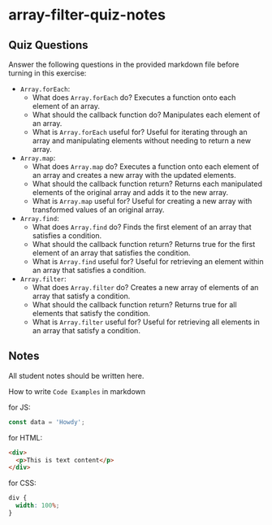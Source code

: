 # array-filter-quiz-notes

## Quiz Questions

Answer the following questions in the provided markdown file before turning in this exercise:

- `Array.forEach`:
  - What does `Array.forEach` do?
    Executes a function onto each element of an array.
  - What should the callback function do?
    Manipulates each element of an array.
  - What is `Array.forEach` useful for?
    Useful for iterating through an array and manipulating elements without needing to return a new array.
- `Array.map`:
  - What does `Array.map` do?
    Executes a function onto each element of an array and creates a new array with the updated elements.
  - What should the callback function return?
    Returns each manipulated elements of the original array and adds it to the new array.
  - What is `Array.map` useful for?
    Useful for creating a new array with transformed values of an original array.
- `Array.find`:
  - What does `Array.find` do?
    Finds the first element of an array that satisfies a condition.
  - What should the callback function return?
    Returns true for the first element of an array that satisfies the condition.
  - What is `Array.find` useful for?
    Useful for retrieving an element within an array that satisfies a condition.
- `Array.filter`:
  - What does `Array.filter` do?
    Creates a new array of elements of an array that satisfy a condition.
  - What should the callback function return?
    Returns true for all elements that satisfy the condition.
  - What is `Array.filter` useful for?
    Useful for retrieving all elements in an array that satisfy a condition.

## Notes

All student notes should be written here.

How to write `Code Examples` in markdown

for JS:

```javascript
const data = 'Howdy';
```

for HTML:

```html
<div>
  <p>This is text content</p>
</div>
```

for CSS:

```css
div {
  width: 100%;
}
```
